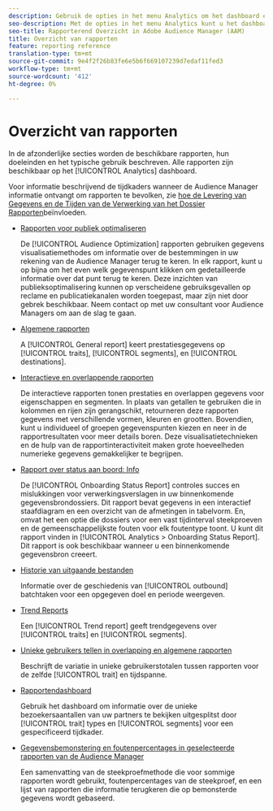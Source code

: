 ```yaml
---
description: Gebruik de opties in het menu Analytics om het dashboard en de verschillende rapporten weer te geven.
seo-description: Met de opties in het menu Analytics kunt u het dashboard en de verschillende rapporten weergeven in Adobe Audience Manager (AAM).
seo-title: Rapporterend Overzicht in Adobe Audience Manager (AAM)
title: Overzicht van rapporten
feature: reporting reference
translation-type: tm+mt
source-git-commit: 9e4f2f26b83fe6e5b6f669107239d7edaf11fed3
workflow-type: tm+mt
source-wordcount: '412'
ht-degree: 0%

---
```



# Overzicht van rapporten

In de afzonderlijke secties worden de beschikbare rapporten, hun doeleinden en het typische gebruik beschreven. Alle rapporten zijn beschikbaar op het [!UICONTROL Analytics] dashboard.

Voor informatie beschrijvend de tijdkaders wanneer de Audience Manager informatie ontvangt om rapporten te bevolken, zie [hoe de Levering van Gegevens en de Tijden van de Verwerking van het Dossier Rapporten](/help/using/reference/reporting-file-transfer-timeframe.md)beïnvloeden.

* [Rapporten voor publiek optimaliseren](/help/using/reporting/audience-optimization-reports/audience-optimization-reports.md)

   De [!UICONTROL Audience Optimization] rapporten gebruiken gegevens visualisatiemethodes om informatie over de bestemmingen in uw rekening van de Audience Manager terug te keren. In elk rapport, kunt u op bijna om het even welk gegevenspunt klikken om gedetailleerde informatie over dat punt terug te keren. Deze inzichten van publieksoptimalisering kunnen op verscheidene gebruiksgevallen op reclame en publicatiekanalen worden toegepast, maar zijn niet door gebrek beschikbaar. Neem contact op met uw consultant voor Audience Managers om aan de slag te gaan.

* [Algemene rapporten](/help/using/reporting/general-reports.md)

   A [!UICONTROL General report] keert prestatiesgegevens op [!UICONTROL traits], [!UICONTROL segments], en [!UICONTROL destinations].

* [Interactieve en overlappende rapporten](/help/using/reporting/dynamic-reports/dynamic-reports.md)

   De interactieve rapporten tonen prestaties en overlappen gegevens voor eigenschappen en segmenten. In plaats van getallen te gebruiken die in kolommen en rijen zijn gerangschikt, retourneren deze rapporten gegevens met verschillende vormen, kleuren en grootten. Bovendien, kunt u individueel of groepen gegevenspunten kiezen en neer in de rapportresultaten voor meer details boren. Deze visualisatietechnieken en de hulp van de rapportinteractiviteit maken grote hoeveelheden numerieke gegevens gemakkelijker te begrijpen.

* [Rapport over status aan boord: Info](/help/using/reporting/onboarding-status-report.md)

   De [!UICONTROL Onboarding Status Report] controles succes en mislukkingen voor verwerkingsverslagen in uw binnenkomende gegevensbrondossiers. Dit rapport bevat gegevens in een interactief staafdiagram en een overzicht van de afmetingen in tabelvorm. En, omvat het een optie die dossiers voor een vast tijdinterval steekproeven en de gemeenschappelijkste fouten voor elk foutentype toont. U kunt dit rapport vinden in [!UICONTROL Analytics > Onboarding Status Report]. Dit rapport is ook beschikbaar wanneer u een binnenkomende gegevensbron creeert.

* [Historie van uitgaande bestanden](/help/using/reporting/outbound-history-report.md)

   Informatie over de geschiedenis van [!UICONTROL outbound] batchtaken voor een opgegeven doel en periode weergeven.

* [Trend Reports](/help/using/reporting/trend-reports.md)

   Een [!UICONTROL Trend report] geeft trendgegevens over [!UICONTROL traits] en [!UICONTROL segments].

* [Unieke gebruikers tellen in overlapping en algemene rapporten](/help/using/reporting/unique-user-counts.md)

   Beschrijft de variatie in unieke gebruikerstotalen tussen rapporten voor de zelfde [!UICONTROL trait] en tijdspanne.

* [Rapportendashboard](/help/using/reporting/trend-reports.md)

   Gebruik het dashboard om informatie over de unieke bezoekersaantallen van uw partners te bekijken uitgesplitst door [!UICONTROL trait] types en [!UICONTROL segments] voor een gespecificeerd tijdkader.

* [Gegevensbemonstering en foutenpercentages in geselecteerde rapporten van de Audience Manager](/help/using/reporting/report-sampling.md)

   Een samenvatting van de steekproefmethode die voor sommige rapporten wordt gebruikt, foutenpercentages van de steekproef, en een lijst van rapporten die informatie terugkeren die op bemonsterde gegevens wordt gebaseerd.

